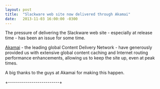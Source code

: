 ```yaml
---
layout: post
title:  "Slackware web site now delivered through Akamai"
date:   2013-11-03 16:00:00 -0300
---
```


The pressure of delivering the Slackware web site - especially at release time - has been an issue for some time.

[Akamai](http://www.akamai.com/) - the leading global Content Delivery Network - have generously provided us with extensive global content caching and Internet routing performance enhancements, allowing us to keep the site up, even at peak times.

A big thanks to the guys at Akamai for making this happen.

+--------------------------+